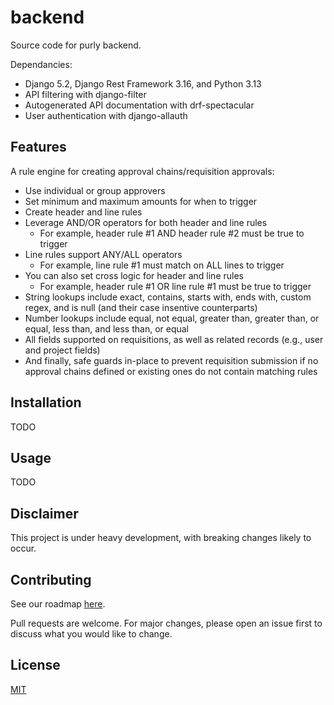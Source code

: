 # backend

Source code for purly backend.

Dependancies:

- Django 5.2, Django Rest Framework 3.16, and Python 3.13
- API filtering with django-filter
- Autogenerated API documentation with drf-spectacular
- User authentication with django-allauth


## Features

A rule engine for creating approval chains/requisition approvals:

- Use individual or group approvers
- Set minimum and maximum amounts for when to trigger
- Create header and line rules
- Leverage AND/OR operators for both header and line rules
    - For example, header rule #1 AND header rule #2 must be true to trigger
- Line rules support ANY/ALL operators
    - For example, line rule #1 must match on ALL lines to trigger
- You can also set cross logic for header and line rules
    - For example, header rule #1 OR line rule #1 must be true to trigger
- String lookups include exact, contains, starts with, ends with, custom regex, and is null (and their case insentive counterparts)
- Number lookups include equal, not equal, greater than, greater than, or equal, less than, and less than, or equal
- All fields supported on requisitions, as well as related records (e.g., user and project fields)
- And finally, safe guards in-place to prevent requisition submission if no approval chains defined or existing ones do not contain matching rules

## Installation

TODO

## Usage

TODO

## Disclaimer

This project is under heavy development, with breaking changes likely to occur.

## Contributing

See our roadmap [here](https://github.com/orgs/getpurly/projects/3).

Pull requests are welcome. For major changes, please open an issue first to discuss what you would like to change.

## License

[MIT](https://github.com/getpurly/backend/blob/main/LICENSE)

